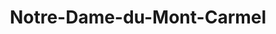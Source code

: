 ---
title: Notre-Dame-du-Mont-Carmel
url: /notre-dame-du-mont-carmel/
latitude: 46.484
longitude: -72.705
---